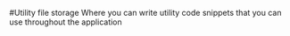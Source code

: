 #Utility file storage
Where you can write utility code snippets that you can use throughout the application
